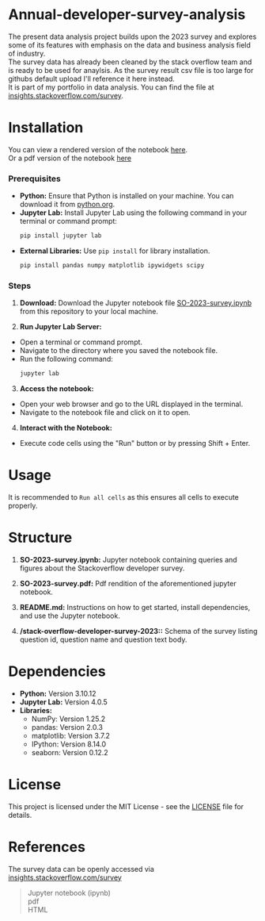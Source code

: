 # Annual-developer-survey-analysis

The present data analysis project builds upon the 2023 survey and explores some of its features with emphasis on the data and business analysis field of industry.  
The survey data has already been cleaned by the stack overflow team and is ready to be used for anaylsis. As the survey result csv file is too large for githubs default upload I'll reference it here instead.  
It is part of my portfolio in data analysis. You can find the file at [insights.stackoverflow.com/survey](https://insights.stackoverflow.com/survey).

# Installation

You can view a rendered version of the notebook [here](SO-2023-survey.ipynb).  
Or a pdf version of the notebook [here](SO-2023-survey.pdf)

### Prerequisites
- **Python:** Ensure that Python is installed on your machine. You can download it from [python.org](https://www.python.org/).
- **Jupyter Lab:** Install Jupyter Lab using the following command in your terminal or command prompt:
  ```bash
  pip install jupyter lab
- **External Libraries:** Use `pip install` for library installation.
  ```bash
  pip install pandas numpy matplotlib ipywidgets scipy

### Steps  
1. **Download:** Download the Jupyter notebook file [SO-2023-survey.ipynb](SO-2023-survey.ipynb) from this repository to your local machine.

2. **Run Jupyter Lab Server:**
  - Open a terminal or command prompt.
  - Navigate to the directory where you saved the notebook file.
  - Run the following command:
    ```bash
    jupyter lab

3. **Access the notebook:**
  - Open your web browser and go to the URL displayed in the terminal.
  - Navigate to the notebook file and click on it to open.
    
4. **Interact with the Notebook:**
  - Execute code cells using the "Run" button or by pressing Shift + Enter.

# Usage
It is recommended to `Run all cells` as this ensures all cells to execute properly. 

# Structure
1. **SO-2023-survey.ipynb:** Jupyter notebook containing queries and figures about the Stackoverflow developer survey.

2. **SO-2023-survey.pdf:** Pdf rendition of the aforementioned jupyter notebook.

3. **README.md:** Instructions on how to get started, install dependencies, and use the Jupyter notebook.

4. **/stack-overflow-developer-survey-2023::** Schema of the survey listing question id, question name and question text body. 

# Dependencies
- **Python:** Version 3.10.12
- **Jupyter Lab:** Version 4.0.5
- **Libraries:**
  - NumPy: Version 1.25.2
  - pandas: Version 2.0.3
  - matplotlib: Version 3.7.2
  - IPython: Version 8.14.0
  - seaborn: Version 0.12.2

# License
This project is licensed under the MIT License - see the [LICENSE](license.txt) file for details.

# References
The survey data can be openly accessed via [insights.stackoverflow.com/survey](https://insights.stackoverflow.com/survey)


> Jupyter notebook (ipynb)  
> pdf  
> HTML  
